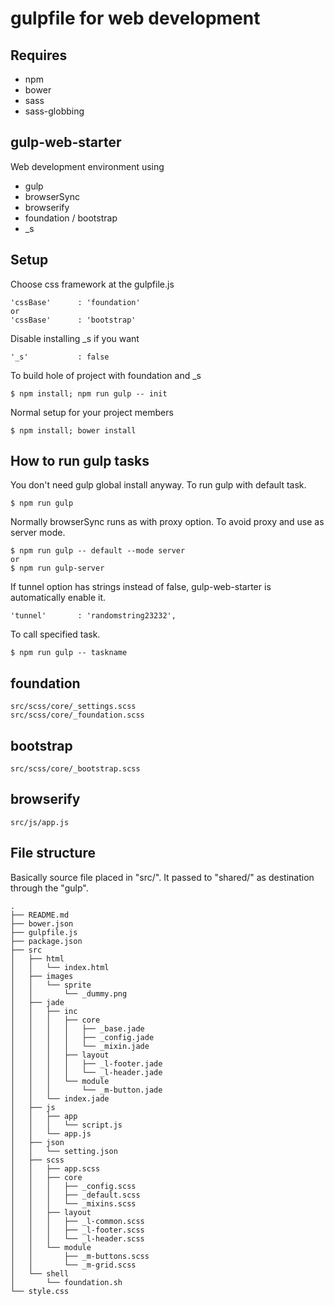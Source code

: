 # gulpfile for web development
## Requires
* npm
* bower
* sass
* sass-globbing


## gulp-web-starter
Web development environment using
* gulp
* browserSync
* browserify
* foundation / bootstrap
* _s


## Setup
Choose css framework at the gulpfile.js

    'cssBase'      : 'foundation'
    or
    'cssBase'      : 'bootstrap'

Disable installing _s if you want

    '_s'           : false

To build hole of project with foundation and _s

    $ npm install; npm run gulp -- init

Normal setup for your project members

    $ npm install; bower install


## How to run gulp tasks
You don't need gulp global install anyway. To run gulp with default task.

    $ npm run gulp

Normally browserSync runs as with proxy option. To avoid proxy and use as server mode.

    $ npm run gulp -- default --mode server
    or
    $ npm run gulp-server

If tunnel option has strings instead of false, gulp-web-starter is automatically enable it.

    'tunnel'       : 'randomstring23232',

To call specified task.

    $ npm run gulp -- taskname


## foundation

    src/scss/core/_settings.scss
    src/scss/core/_foundation.scss


## bootstrap

    src/scss/core/_bootstrap.scss


## browserify

    src/js/app.js


## File structure
Basically source file placed in "src/". It passed to "shared/" as destination through the "gulp".

    .
    ├── README.md
    ├── bower.json
    ├── gulpfile.js
    ├── package.json
    ├── src
    │   ├── html
    │   │   └── index.html
    │   ├── images
    │   │   └── sprite
    │   │       └── _dummy.png
    │   ├── jade
    │   │   ├── inc
    │   │   │   ├── core
    │   │   │   │   ├── _base.jade
    │   │   │   │   ├── _config.jade
    │   │   │   │   └── _mixin.jade
    │   │   │   ├── layout
    │   │   │   │   ├── _l-footer.jade
    │   │   │   │   └── _l-header.jade
    │   │   │   └── module
    │   │   │       └── _m-button.jade
    │   │   └── index.jade
    │   ├── js
    │   │   ├── app
    │   │   │   └── script.js
    │   │   └── app.js
    │   ├── json
    │   │   └── setting.json
    │   ├── scss
    │   │   ├── app.scss
    │   │   ├── core
    │   │   │   ├── _config.scss
    │   │   │   ├── _default.scss
    │   │   │   └── _mixins.scss
    │   │   ├── layout
    │   │   │   ├── _l-common.scss
    │   │   │   ├── _l-footer.scss
    │   │   │   └── _l-header.scss
    │   │   └── module
    │   │       ├── _m-buttons.scss
    │   │       └── _m-grid.scss
    │   └── shell
    │       └── foundation.sh
    └── style.css
